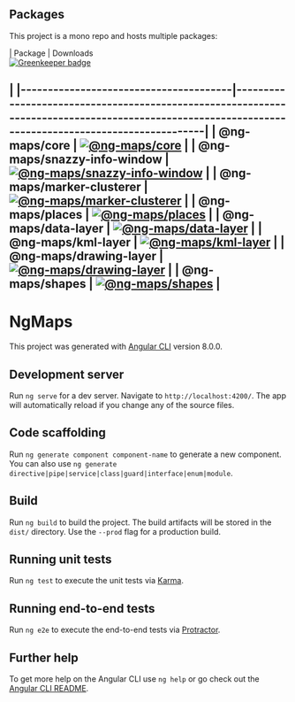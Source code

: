 ## Packages

This project is a mono repo and hosts multiple packages:

| Package                               | Downloads                                                                                                                                         
[![Greenkeeper badge](https://badges.greenkeeper.io/ng-maps/ng-maps.svg)](https://greenkeeper.io/)

|
|---------------------------------------|---------------------------------------------------------------------------------------------------------------------------------------------------|
| @ng-maps/core                             | [![@ng-maps/core](https://img.shields.io/npm/v/@ng-maps/core.svg)](https://www.npmjs.com/package/@ng-maps/core)                                              |
| @ng-maps/snazzy-info-window               | [![@ng-maps/snazzy-info-window](https://img.shields.io/npm/v/@ng-maps/snazzy-info-window.svg)](https://www.npmjs.com/package/@ng-maps/snazzy-info-window)    |
| @ng-maps/marker-clusterer              | [![@ng-maps/marker-clusterer](https://img.shields.io/npm/v/@ng-maps/marker-clusterer.svg)](https://www.npmjs.com/package/@ng-maps/marker-clusterer) |
| @ng-maps/places              | [![@ng-maps/places](https://img.shields.io/npm/v/@ng-maps/places.svg)](https://www.npmjs.com/package/@ng-maps/places) |
| @ng-maps/data-layer              | [![@ng-maps/data-layer](https://img.shields.io/npm/v/@ng-maps/data-layer.svg)](https://www.npmjs.com/package/@ng-maps/data-layer) |
| @ng-maps/kml-layer              | [![@ng-maps/kml-layer](https://img.shields.io/npm/v/@ng-maps/kml-layer.svg)](https://www.npmjs.com/package/@ng-maps/kml-layer) |
| @ng-maps/drawing-layer              | [![@ng-maps/drawing-layer](https://img.shields.io/npm/v/@ng-maps/drawing-layer.svg)](https://www.npmjs.com/package/@ng-maps/drawing-layer) |
| @ng-maps/shapes              | [![@ng-maps/shapes](https://img.shields.io/npm/v/@ng-maps/shapes.svg)](https://www.npmjs.com/package/@ng-maps/shapes) |
---

# NgMaps

This project was generated with [Angular CLI](https://github.com/angular/angular-cli) version 8.0.0.

## Development server

Run `ng serve` for a dev server. Navigate to `http://localhost:4200/`. The app will automatically reload if you change any of the source files.

## Code scaffolding

Run `ng generate component component-name` to generate a new component. You can also use `ng generate directive|pipe|service|class|guard|interface|enum|module`.

## Build

Run `ng build` to build the project. The build artifacts will be stored in the `dist/` directory. Use the `--prod` flag for a production build.

## Running unit tests

Run `ng test` to execute the unit tests via [Karma](https://karma-runner.github.io).

## Running end-to-end tests

Run `ng e2e` to execute the end-to-end tests via [Protractor](http://www.protractortest.org/).

## Further help

To get more help on the Angular CLI use `ng help` or go check out the [Angular CLI README](https://github.com/angular/angular-cli/blob/master/README.md).
